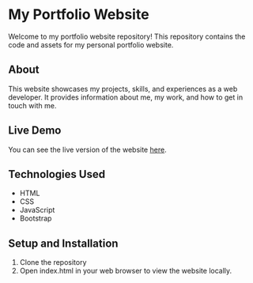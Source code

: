 # My Portfolio Website

Welcome to my portfolio website repository! This repository contains the code and assets for my personal portfolio website.

## About

This website showcases my projects, skills, and experiences as a web developer. It provides information about me, my work, and how to get in touch with me.

## Live Demo

You can see the live version of the website [here](https://adya14.github.io/Adya-Portfolio.github.io/).

## Technologies Used

- HTML
- CSS
- JavaScript
- Bootstrap 

## Setup and Installation

1. Clone the repository
2. Open index.html in your web browser to view the website locally.
